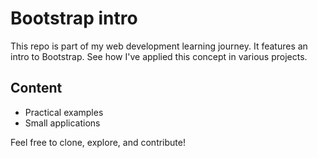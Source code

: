 # Bootstrap intro  
This repo is part of my web development learning journey. It features an intro to Bootstrap.   See how I've applied this concept in various projects.  
## Content 
- Practical examples
- Small applications

Feel free to clone, explore, and contribute!

